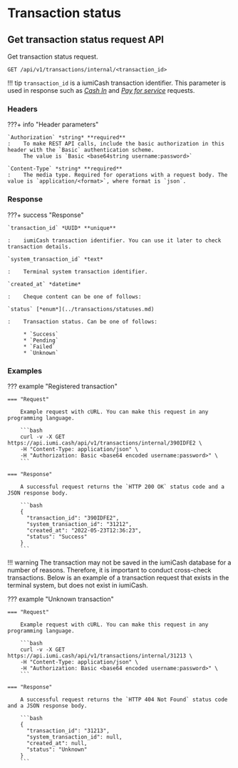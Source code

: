 # Transaction status

## Get transaction status request API

Get transaction status request.

`GET /api/v1/transactions/internal/<transaction_id>`

!!! tip
    `transaction_id` is a iumiCash transaction identifier.
    This parameter is used in response such as
    [*Cash In*](../transactions/cash_in.md) and [*Pay for service*](../transactions/send_payment.md) requests.

### Headers

???+ info "Header parameters"

    `Authorization` *string* **required**
    :    To make REST API calls, include the basic authorization in this header with the `Basic` authentication scheme. 
         The value is `Basic <base64string username:password>`

    `Content-Type` *string* **required**
    :    The media type. Required for operations with a request body. The value is `application/<format>`, where format is `json`.

### Response

???+ success "Response"

    `transaction_id` *UUID* **unique**

    :    iumiCash transaction identifier. You can use it later to check transaction details.

    `system_transaction_id` *text*

    :    Terminal system transaction identifier.

    `created_at` *datetime* 

    :    Cheque content can be one of follows:
    
    `status` [*enum*](../transactions/statuses.md) 

    :    Transaction status. Can be one of follows:

         * `Success`
         * `Pending`
         * `Failed`
         * `Unknown`

### Examples

??? example "Registered transaction"

    === "Request"

        Example request with cURL. You can make this request in any programming language.

        ```bash
        curl -v -X GET https://api.iumi.cash/api/v1/transactions/internal/390IDFE2 \
        -H "Content-Type: application/json" \
        -H "Authorization: Basic <base64 encoded username:password>" \
        ```

    === "Response"

        A successful request returns the `HTTP 200 OK` status code and a JSON response body.

        ```bash
        {
          "transaction_id": "390IDFE2",
          "system_transaction_id": "31212",
          "created_at": "2022-05-23T12:36:23",
          "status": "Success"
        }
        ```

!!! warning
    The transaction may not be saved in the iumiCash database for a number of reasons.
    Therefore, it is important to conduct cross-check transactions.
    Below is an example of a transaction request that exists in the terminal system, but does not exist in iumiCash.

??? example "Unknown transaction"

    === "Request"

        Example request with cURL. You can make this request in any programming language.

        ```bash
        curl -v -X GET https://api.iumi.cash/api/v1/transactions/internal/31213 \
        -H "Content-Type: application/json" \
        -H "Authorization: Basic <base64 encoded username:password>" \
        ```

    === "Response"

        A successful request returns the `HTTP 404 Not Found` status code and a JSON response body.

        ```bash
        {
          "transaction_id": "31213",
          "system_transaction_id": null,
          "created_at": null,
          "status": "Unknown"
        }
        ```
